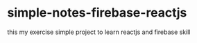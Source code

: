 # simple-notes-firebase-reactjs
this my exercise simple project to learn reactjs and firebase skill
